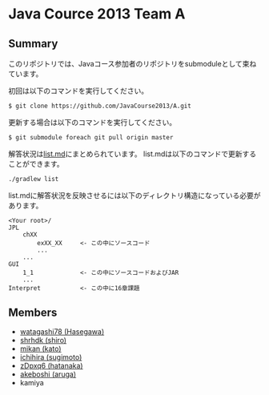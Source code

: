 # Java Cource 2013 Team A

## Summary

このリポジトリでは、Javaコース参加者のリポジトリをsubmoduleとして束ねています。

初回は以下のコマンドを実行してください。

```sh
$ git clone https://github.com/JavaCourse2013/A.git
```

更新する場合は以下のコマンドを実行してください。

```sh
$ git submodule foreach git pull origin master
```

解答状況は[list.md](list.md)にまとめられています。
list.mdは以下のコマンドで更新することができます。

```sh
./gradlew list
```

list.mdに解答状況を反映させるには以下のディレクトリ構造になっている必要があります。

```
<Your root>/
JPL
	chXX
		exXX_XX		<- この中にソースコード
		...
	...
GUI
	1_1				<- この中にソースコードおよびJAR
	...
Interpret			<- この中に16章課題
```


## Members
 * [watagashi78 (Hasegawa)](https://github.com/watagashi78)
 * [shrhdk (shiro)](https://github.com/shrhdk)
 * [mikan (kato)](https://github.com/mikan)
 * [ichihira (sugimoto)](https://github.com/ichihira)
 * [zDpxq6 (hatanaka)](https://github.com/zDpxq6)
 * [akeboshi (aruga)](https://github.com/akeboshi)
 * kamiya
